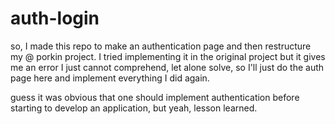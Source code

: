# auth-login

so, I made this repo to make an authentication page and then restructure my @ porkin project.
I tried implementing it in the original project but it gives me an error I just cannot comprehend, let alone solve, so I'll just do the auth page here and implement everything I did again.

guess it was obvious that one should implement authentication before starting to develop an application, but yeah, lesson learned.
